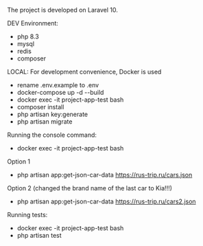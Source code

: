 The project is developed on Laravel 10.

DEV Environment:
 - php 8.3
 - mysql
 - redis
 - composer

LOCAL:
For development convenience, Docker is used
 - rename .env.example to .env
 - docker-compose up -d --build
 - docker exec -it project-app-test bash
 - composer install
 - php artisan key:generate
 - php artisan migrate

Running the console command:
 - docker exec -it project-app-test bash
	
 Option 1
 - php artisan app:get-json-car-data https://rus-trip.ru/cars.json
	
 Option 2 (changed the brand name of the last car to Kia!!!)
 - php artisan app:get-json-car-data https://rus-trip.ru/cars2.json

Running tests:
 - docker exec -it project-app-test bash
 - php artisan test
